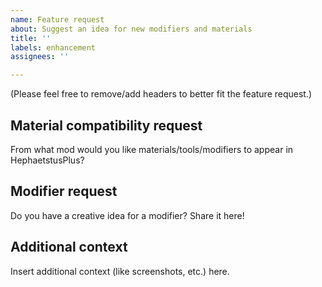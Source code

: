 ```yaml
---
name: Feature request
about: Suggest an idea for new modifiers and materials
title: ''
labels: enhancement
assignees: ''

---
```


(Please feel free to remove/add headers to better fit the feature request.)
## **Material compatibility request**
From what mod would you like materials/tools/modifiers to appear in HephaetstusPlus?

## **Modifier request**
Do you have a creative idea for a modifier? Share it here!

## **Additional context**
Insert additional context (like screenshots, etc.) here.
